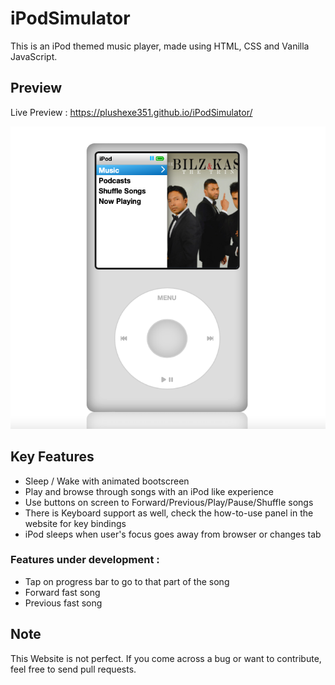 # iPodSimulator

This is an iPod themed music player, made using HTML, CSS and Vanilla JavaScript.

## Preview

Live Preview : https://plushexe351.github.io/iPodSimulator/

![Preview Image](preview/previewimg.png)

## Key Features

- Sleep / Wake with animated bootscreen
- Play and browse through songs with an iPod like experience
- Use buttons on screen to Forward/Previous/Play/Pause/Shuffle songs
- There is Keyboard support as well, check the how-to-use panel in the website for key bindings
- iPod sleeps when user's focus goes away from browser or changes tab

### Features under development :

- Tap on progress bar to go to that part of the song
- Forward fast song
- Previous fast song

## Note

This Website is not perfect. If you come across a bug or want to contribute, feel free to send pull requests.
